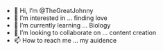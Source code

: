 - 👋 Hi, I’m @TheGreatJohnny
- 👀 I’m interested in ... finding love
- 🌱 I’m currently learning ... Biology
- 💞️ I’m looking to collaborate on ... content creation
- 📫 How to reach me ... my auidence 

<!---
TheGreatJohnny/TheGreatJohnny is a ✨ special ✨ repository because its `README.md` (this file) appears on your GitHub profile.
You can click the Preview link to take a look at your changes.
--->
